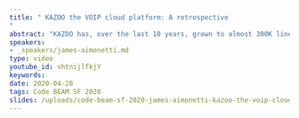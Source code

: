 ```yaml
---
title: " KAZOO the VOIP cloud platform: A retrospective
"
abstract: "KAZOO has, over the last 10 years, grown to almost 300K lines of Erlang, plus C-node code in the FreeSWITCH and custom code in the Kamailio project."
speakers:
- _speakers/james-aimonetti.md
type: video
youtube_id: vhtnijlfkjY
keywords: 
date: 2020-04-28
tags: Code BEAM SF 2020
slides: /uploads/code-beam-sf-2020-james-aimonetti-kazoo-the-voip-cloud-platform-a-retrospective-2.pdf
---
```

